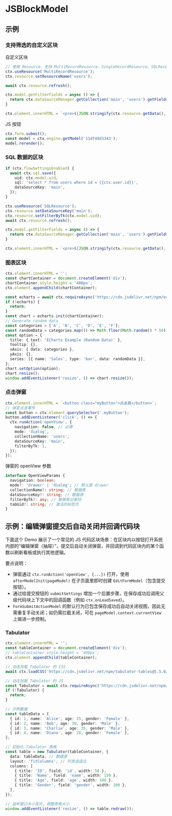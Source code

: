 # JSBlockModel

## 示例

### 支持筛选的自定义区块

自定义区块

```ts
// 使用 Resource，支持 MultiRecordResource、SingleRecordResource、SQLResource
ctx.useResource('MultiRecordResource');
ctx.resource.setResourceName('users');

await ctx.resource.refresh();

ctx.model.getFilterFields = async () => {
  return ctx.dataSourceManager.getCollection('main', 'users').getFields();
}

ctx.element.innerHTML = `<pre>${JSON.stringify(ctx.resource.getData(), null, 2)}</pre>`;
```

JS 按钮

```ts
ctx.form.submit();
const model = ctx.engine.getModel('11df49d3343');
model.rerender();
```

### SQL 数据的区块

```ts
if (ctx.flowSettingsEnabled) {
  await ctx.sql.save({
    uid: ctx.model.uid,
    sql: 'select * from users where id = {{ctx.user.id}}',
    dataSourceKey: 'main',
  });
}

ctx.useResource('SQLResource');
ctx.resource.setDataSourceKey('main');
ctx.resource.setFilterByTk(ctx.model.uid);
await ctx.resource.refresh();

ctx.model.getFilterFields = async () => {
  return ctx.dataSourceManager.getCollection('main', 'users').getFields();
}

ctx.element.innerHTML = `<pre>${JSON.stringify(ctx.resource.getData(), null, 2)}</pre>`;
```

### 图表区块

```ts
ctx.element.innerHTML = '';
const chartContainer = document.createElement('div');
chartContainer.style.height = '400px';
ctx.element.appendChild(chartContainer);

const echarts = await ctx.requireAsync('https://cdn.jsdelivr.net/npm/echarts@5/dist/echarts.min.js');
if (!echarts) {
  return;
}
const chart = echarts.init(chartContainer);
// Generate random data
const categories = ['A', 'B', 'C', 'D', 'E', 'F'];
const randomData = categories.map(() => Math.floor(Math.random() * 50) + 1);
const option = {
  title: { text: 'ECharts Example (Random Data)' },
  tooltip: {},
  xAxis: { data: categories },
  yAxis: {},
  series: [{ name: 'Sales', type: 'bar', data: randomData }],
};
chart.setOption(option);
chart.resize();
window.addEventListener('resize', () => chart.resize());
```

### 点击弹窗

```ts
ctx.element.innerHTML = `<button class="myButton">点击我</button>`;
// 绑定点击事件
const button = ctx.element.querySelector('.myButton');
button.addEventListener('click', () => {
  ctx.runAction('openView', {
    navigation: false, // 必填
    mode: 'dialog',
    collectionName: 'users',
    dataSourceKey: 'main',
    filterByTk: 1,
  });
});
```

弹窗的 openView 参数

```ts
interface OpenViewParams {
  navigation: boolean;
  mode?: 'drawer' | 'dialog'; // 默认是 drawer
  collectionName?: string; // 数据表
  dataSourceKey?: string; // 数据源
  filterByTk?: any; // 数据表记录ID
  tabUid?: string; // 激活的标签页
}
```

## 示例：编辑弹窗提交后自动关闭并回调代码块

下面这个 Demo 展示了一个常见的 JS 代码区块场景：在区块内以按钮打开系统内部的“编辑弹窗（抽屉）”，提交后自动关闭弹窗，并回调到代码区块内的某个函数以刷新看板或执行其他逻辑。

<code src="./demos/jsblock-open-edit-after-submit-callback.tsx"></code>

要点说明：
- 弹窗通过 `ctx.runAction('openView', {...})` 打开，使用 `afterModelInit(pageModel)` 在子页面里即时创建 `EditFormModel`（包含提交按钮）。
- 通过给提交按钮的 `submitSettings` 增加一个后置步骤，在保存成功后调用父级代码块上下文中的回调函数（例如 `ctx.onLeadSaved`）。
- `FormSubmitActionModel` 的默认行为已包含保存成功后自动关闭视图，因此无需重复手动关闭；如仍需拦截关闭，可在 `pageModel.context.currentView` 上做进一步控制。

### Tabulator

```ts
ctx.element.innerHTML = '';
const tableContainer = document.createElement('div');
// tableContainer.style.height = '400px';
ctx.element.appendChild(tableContainer);

// 动态加载 Tabulator 的 CSS
await ctx.loadCSS('https://cdn.jsdelivr.net/npm/tabulator-tables@5.5.0/dist/css/tabulator.min.css');

// 动态加载 Tabulator 的 JS
const Tabulator = await ctx.requireAsync('https://cdn.jsdelivr.net/npm/tabulator-tables@5.5.0/dist/js/tabulator.min.js');
if (!Tabulator) {
  return;
}

// 示例数据
const tableData = [
  { id: 1, name: 'Alice', age: 25, gender: 'Female' },
  { id: 2, name: 'Bob', age: 30, gender: 'Male' },
  { id: 3, name: 'Charlie', age: 35, gender: 'Male' },
  { id: 4, name: 'Diana', age: 28, gender: 'Female' },
];

// 初始化 Tabulator 表格
const table = new Tabulator(tableContainer, {
  data: tableData, // 数据源
  layout: 'fitColumns', // 列宽自适应
  columns: [
    { title: 'ID', field: 'id', width: 50 },
    { title: 'Name', field: 'name', width: 150 },
    { title: 'Age', field: 'age', width: 100 },
    { title: 'Gender', field: 'gender', width: 100 },
  ],
});

// 监听窗口大小变化，调整表格大小
window.addEventListener('resize', () => table.redraw());
```
